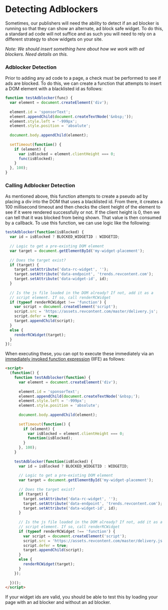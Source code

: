 # Detecting Adblockers

Sometimes, our publishers will need the ability to detect if an ad blocker is running so that they can show an alternate, ad block safe widget. To do this, a standard ad code will not suffice and as such you will need to rely on a different strategy to show widgets on your site.

_Note: We should insert something here about how we work with ad blockers. Need details on this._

### Adblocker Detection

Prior to adding any ad code to a page, a check must be performed to see if ads are blocked. To do this, we can create a function that attempts to insert a DOM element with a blacklisted id as follows:

```javascript
function testAdblocker(func) {
  var element = document.createElement('div');
  
  element.id = 'sponsorText';
  element.appendChild(document.createTextNode('&nbsp;'));
  element.style.left = '-999px';
  element.style.position = 'absolute';
  
  document.body.appendChild(element);
  
  setTimeout(function() {
    if (element) {
      var isBlocked = element.clientHeight === 0;
      func(isBlocked);
    }
  }, 100);
}
```

### Calling Adblocker Detection 
As mentioned above, this function attempts to create a pseudo ad by placing a div into the DOM that uses a blacklisted id. From there, it creates a 100 millisecond timeout and then checks the client height of the element to see if it were rendered successfully or not. If the client height is 0, then we can tell that it was blocked from being shown. That value is then consumed by a callback. To use this function, we can use logic like the following:

```javascript
testAdblocker(function(isBlocked) {
  var id = isBlocked ? BLOCKED_WIDGETID : WIDGETID;
  
  // Logic to get a pre-existing DOM element
  var target = document.getElementById('my-widget-placement');
  
  // Does the target exist?
  if (target) {
    target.setAttribute('data-rc-widget', '');
    target.setAttribute('data-endpoint', 'trends.revcontent.com');
    target.setAttribute('data-widget-id', id);
  }
  
  // Is the js file loaded in the DOM already? If not, add it as a
  // script element. If so, call renderRCWidget
  if (typeof renderRCWidget !== 'function') {
    var script = document.createElement('script');
    script.src = 'https://assets.revcontent.com/master/delivery.js';
    script.defer = true;
    target.appendChild(script);
  }
  else {
    renderRCWidget(target);
  }
});
```

When executing these, you can opt to execute these immediately via an [immediately invoked function expression](https://developer.mozilla.org/en-US/docs/Glossary/IIFE) (IIFE) as follows:

```html
<script>
  (function() {
    function testAdblocker(function) {
      var element = document.createElement('div');
      
      element.id = 'sponsorText';
      element.appendChild(document.createTextNode('&nbsp;');
      element.style.left = '-999px';
      element.style.position = 'absolute';
      
      document.body.appendChild(element);
      
      setTimeout(function() {
        if (element) {
          var isBlocked = element.clientHeight === 0;
          function(isBlocked);
        }
      }, 100);
    }
    
    testAdblocker(function(isBlocked) {
      var id = isBlocked ? BLOCKED_WIDGETID : WIDGETID;
      
      // Logic to get a pre-existing DOM element
      var target = document.getElementById('my-widget-placement');
      
      // Does the target exist?
      if (target) {
        target.setAttribute('data-rc-widget', '');
        target.setAttribute('data-endpoint', 'trends.revcontent.com');
        target.setAttribute('data-widget-id', id);
      }
      
      // Is the js file loaded in the DOM already? If not, add it as a
      // script element. If so, call renderRCWidget
      if (typeof renderRCWidget !== 'function') {
        var script = document.createElement('script');
        script.src = 'https://assets.revcontent.com/master/delivery.js';
        script.defer = true;
        target.appendChild(script);
      }
      else {
        renderRCWidget(target);
      }
    });
    
  })();
</script>
```

If your widget ids are valid, you should be able to test this by loading your page with an ad blocker and without an ad blocker.
